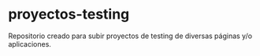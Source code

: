 # proyectos-testing
Repositorio creado para subir proyectos de testing de diversas páginas y/o aplicaciones.
